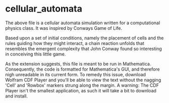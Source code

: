 # cellular_automata

The above file is a cellular automata simulation written for a computational physics class. It was inspired by Conways Game of Life. 
  
  Based upon a set of initial conditions, namely the placement of cells and the rules guiding how they might interact, a chain reaction unfolds that resembles the emergent complexity that John Conway found so interesting in conceiving this little game. 

As the extension suggests, this file is meant to be run in Mathematica. Consequently, the code is formatted for Mathematica's GUI, and therefore nigh unreadable in its current form. To remedy this issue, download Wolfram CDF Player and you'll be able to view the text without the nagging 'Cell' and 'Rowbox' markers strung along the margin. A warning: The CDF Player isn't the smallest application, as such it will take a bit to download and install. 

